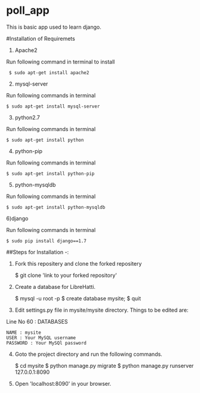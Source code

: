 # poll_app

This is basic app used to learn django.


#Installation of Requiremets

1) Apache2

Run following command in terminal to install
    
     $ sudo apt-get install apache2
     
2) mysql-server

Run following commands in terminal
    
    $ sudo apt-get install mysql-server
    
3) python2.7

Run following commands in terminal
    
    $ sudo apt-get install python
    
4) python-pip

Run following commands in terminal
    
    $ sudo apt-get install python-pip

5) python-mysqldb

Run following commands in terminal
    
    $ sudo apt-get install python-mysqldb

6)django

Run following commands in terminal
    
    $ sudo pip install django==1.7


##Steps for Installation -:

1) Fork this repositery and clone the forked repositery
    
    $ git clone 'link to your forked repository'

2) Create a database for LibreHatti.
    
    $ mysql -u root -p
    $ create database mysite;
    $ quit
    
3) Edit settings.py file in mysite/mysite directory. Things to be edited are:

Line No 60 : DATABASES
    
    NAME : mysite
    USER : Your MySQL username
    PASSWORD : Your MySQl password
        
4) Goto the project directory and run the following commands.
    
    $ cd mysite
    $ python manage.py migrate
    $ python manage.py runserver 127.0.0.1:8090
    
5) Open 'localhost:8090' in your browser.

